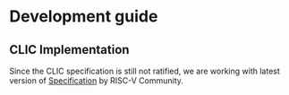 # Development guide

## CLIC Implementation

Since the CLIC specification is still not ratified, we are working with latest version of [Specification](https://github.com/riscv/riscv-fast-interrupt) by RISC-V Community.